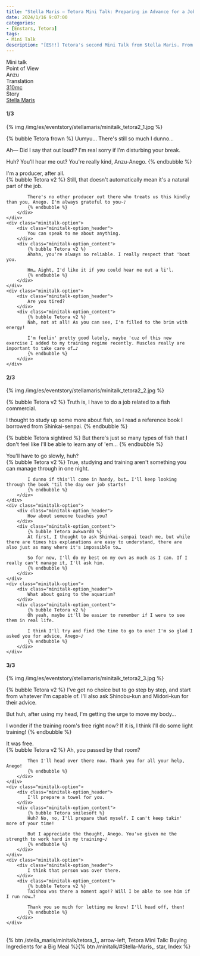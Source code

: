 ```yaml
---
title: "Stella Maris – Tetora Mini Talk: Preparing in Advance for a Job"
date: 2024/1/16 9:07:00
categories:
- [Enstars, Tetora]
tags:
- Mini Talk
description: "[ES!!] Tetora's second Mini Talk from Stella Maris. From Anzu's POV."
---
```

<div class="three-wrapper" style="--storyColor:#5ac189;--storyColor-rgb:90,193,137;--storyColor-h:147.4;--storyColor-s:45.4%;--storyColor-l:55.5%;">
    <div class="info-area">
        <div class="info">
            <div class="info-item characters">
                <div class="label">
                    Mini talk
                </div>
                <div class="value">
								<a href="/categories/Enstars/Tetora" character="Tetora"></a>
                </div>
            </div>
            <div class="info-item one">
                <div class="label">
                    Point of View
                </div>
                <div class="value">
                    Anzu
                </div>
            </div>
            <div class="info-item two">
                <div class="label">
                    Translation
                </div>
                <div class="value">
                    <a href="/about">310mc</a>
                </div>
            </div>
            <div class="info-item three">
                <div class="label">
                   Story
                </div>
                <div class="value">
                    <a href="/stella_maris">Stella Maris</a>
                </div>
            </div>
        </div>
    </div>
</div>

<!-- more -->

#### <div mt="rare"></div> 1/3

{% img /img/es/eventstory/stellamaris/minitalk_tetora2_1.jpg %}

{% bubble Tetora frown %}
Uumyu… There's still so much I dunno…

Ah— Did I say that out loud!? I'm real sorry if I'm disturbing your break.

Huh? You'll hear me out? You're really kind, Anzu-Anego.
{% endbubble %}

<div class="minitalk" character="Anzu">
    <div class="minitalk-option">
        <div class="minitalk-option_header">
            I'm a producer, after all.
        </div>
        <div class="minitalk-option_content">
            {% bubble Tetora v2 %}
            Still, that doesn't automatically mean it's a natural part of the job.

            There's no other producer out there who treats us this kindly than you, Anego. I'm always grateful to you~♪
			{% endbubble %}
        </div>
    </div>
    <div class="minitalk-option">
        <div class="minitalk-option_header">
            You can speak to me about anything.
        </div>
        <div class="minitalk-option_content">
            {% bubble Tetora v2 %}
            Ahaha, you're always so reliable. I really respect that 'bout you.

            Hm… Aight, I'd like it if you could hear me out a li'l.
			{% endbubble %}
        </div>
    </div>
    <div class="minitalk-option">
        <div class="minitalk-option_header">
            Are you tired?
        </div>
        <div class="minitalk-option_content">
            {% bubble Tetora v2 %}
            Nah, not at all! As you can see, I'm filled to the brim with energy!

            I'm feelin' pretty good lately, maybe 'cuz of this new exercise I added to my training regime recently. Muscles really are important to take care of…♪
			{% endbubble %}
        </div>
    </div>
</div>

#### <div mt="rare"></div> 2/3

{% img /img/es/eventstory/stellamaris/minitalk_tetora2_2.jpg %}

{% bubble Tetora v2 %}
Truth is, I have to do a job related to a fish commercial.

I thought to study up some more about fish, so I read a reference book I borrowed from Shinkai-senpai.
{% endbubble %}

{% bubble Tetora sightired %}
But there's just so many types of fish that I don't feel like I'll be able to learn any of 'em…
{% endbubble %}

<div class="minitalk" character="Anzu">
    <div class="minitalk-option">
        <div class="minitalk-option_header">
            You'll have to go slowly, huh?
        </div>
        <div class="minitalk-option_content">
            {% bubble Tetora v2 %}
            True, studying and training aren't something you can manage through in one night.

            I dunno if this'll come in handy, but… I'll keep looking through the book 'til the day our job starts!
			{% endbubble %}
        </div>
    </div>
    <div class="minitalk-option">
        <div class="minitalk-option_header">
            How about someone teaches you?
        </div>
        <div class="minitalk-option_content">
            {% bubble Tetora awkward0 %}
            At first, I thought to ask Shinkai-senpai teach me, but while there are times his explanations are easy to understand, there are also just as many where it's impossible to…

            So for now, I'll do my best on my own as much as I can. If I really can't manage it, I'll ask him.
			{% endbubble %}
        </div>
    </div>
    <div class="minitalk-option">
        <div class="minitalk-option_header">
            What about going to the aquarium?
        </div>
        <div class="minitalk-option_content">
            {% bubble Tetora v2 %}
            Oh yeah, maybe it'll be easier to remember if I were to see them in real life.

            I think I'll try and find the time to go to one! I'm so glad I asked you for advice, Anego~♪
			{% endbubble %}
        </div>
    </div>
</div>

#### <div mt="rare"></div> 3/3

{% img /img/es/eventstory/stellamaris/minitalk_tetora2_3.jpg %}

{% bubble Tetora v2 %}
I've got no choice but to go step by step, and start from whatever I'm capable of. I'll also ask Shinobu-kun and Midori-kun for their advice.

But huh, after using my head, I'm getting the urge to move my body…

I wonder if the training room's free right now? If it is, I think I'll do some light training!
{% endbubble %}

<div class="minitalk" character="Anzu">
    <div class="minitalk-option">
        <div class="minitalk-option_header">
          It was free.
        </div>
        <div class="minitalk-option_content">
            {% bubble Tetora v2 %}
            Ah, you passed by that room?

            Then I'll head over there now. Thank you for all your help, Anego!
			{% endbubble %}
        </div>
    </div>
    <div class="minitalk-option">
        <div class="minitalk-option_header">
            I'll prepare a towel for you.
        </div>
        <div class="minitalk-option_content">
            {% bubble Tetora smilesoft %}
            Huh? No, no, I'll prepare that myself. I can't keep takin' more of your time!

            But I appreciate the thought, Anego. You've given me the strength to work hard in my training~♪
			{% endbubble %}
        </div>
    </div>
    <div class="minitalk-option">
        <div class="minitalk-option_header">
            I think that person was over there.
        </div>
        <div class="minitalk-option_content">
            {% bubble Tetora v2 %}
            Taishou was there a moment ago!? Will I be able to see him if I run now…?

            Thank you so much for letting me know! I'll head off, then!
			{% endbubble %}
        </div>
    </div>
</div>
<br>
<div toc>{% btn /stella_maris/minitalk/tetora_1,, arrow-left, Tetora Mini Talk: Buying Ingredients for a Big Meal %}{% btn /minitalk/#Stella-Maris,, star, Index %}</div>
